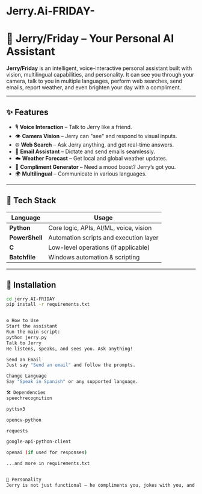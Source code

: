 # Jerry.Ai-FRIDAY-
# 🧠 Jerry/Friday – Your Personal AI Assistant

**Jerry/Friday** is an intelligent, voice-interactive personal assistant built with vision, multilingual capabilities, and personality. It can see you through your camera, talk to you in multiple languages, perform web searches, send emails, report weather, and even brighten your day with a compliment.

---

## ✨ Features

- 🎙️ **Voice Interaction** – Talk to Jerry like a friend.
- 👁️ **Camera Vision** – Jerry can "see" and respond to visual inputs.
- 🌐 **Web Search** – Ask Jerry anything, and get real-time answers.
- 📧 **Email Assistant** – Dictate and send emails seamlessly.
- ☁️ **Weather Forecast** – Get local and global weather updates.
- 💬 **Compliment Generator** – Need a mood boost? Jerry’s got you.
- 🌍 **Multilingual** – Communicate in various languages.

---

## 📁 Tech Stack

| Language      | Usage                        |
|---------------|------------------------------|
| **Python**    | Core logic, APIs, AI/ML, voice, vision |
| **PowerShell**| Automation scripts and execution layer |
| **C**         | Low-level operations (if applicable) |
| **Batchfile** | Windows automation & scripting |

---

## 🚀 Installation

```bash
cd jerry.AI-FRIDAY
pip install -r requirements.txt


⚙️ How to Use
Start the assistant
Run the main script:
python jerry.py
Talk to Jerry
He listens, speaks, and sees you. Ask anything!

Send an Email
Just say "Send an email" and follow the prompts.

Change Language
Say "Speak in Spanish" or any supported language.

🛠️ Dependencies
speechrecognition

pyttsx3

opencv-python

requests

google-api-python-client

openai (if used for responses)

...and more in requirements.txt


🤖 Personality
Jerry is not just functional — he compliments you, jokes with you, and feels like a companion, not just a tool.

